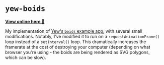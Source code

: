 # `yew-boids`

[**View online here :link:**](https://jo12bar.github.io/yew-boids)

My implementation of [Yew's `boids` example app][yew-boids-orig-link], with several small modifications.
Notably, I've modified it to run on a `requestAnimationFrame()` loop instead of a `setInterval()` loop.
This dramatically increases the framerate at the cost of destroying your computer (depending on what
browser you're using - the boids are being rendered as SVG polygons, which can be slow).

[yew-boids-orig-link]: https://github.com/yewstack/yew/tree/0fa83e7dd1c21f892c9c01aaa6dacb073c12a236/examples/boids
